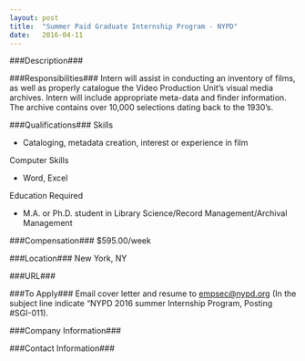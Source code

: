 ```yaml
---
layout: post
title:  "Summer Paid Graduate Internship Program - NYPD"
date:   2016-04-11
---
```


###Description###



###Responsibilities###
Intern will assist in conducting an inventory of films, as well as properly catalogue the Video Production Unit’s visual media archives.  Intern will include appropriate meta-data and finder information.  The archive contains over 10,000 selections dating back to the 1930’s.


###Qualifications###
Skills

* Cataloging, metadata creation, interest or experience in film

Computer Skills

* Word, Excel

Education Required

* M.A. or Ph.D. student in Library Science/Record Management/Archival Management


###Compensation###
$595.00/week


###Location###
New York, NY


###URL###


###To Apply###
Email cover letter and resume to empsec@nypd.org (In the subject line indicate “NYPD 2016 summer Internship Program, Posting #SGI-011).


###Company Information###



###Contact Information###


